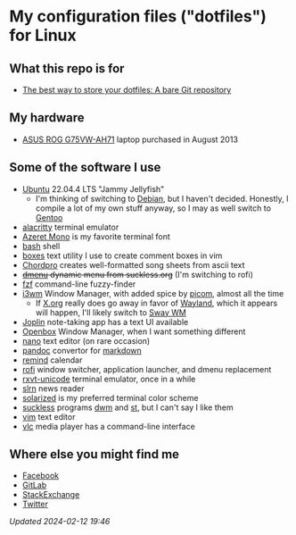 # My configuration files ("dotfiles") for Linux

## What this repo is for

- [The best way to store your dotfiles: A bare Git repository](https://www.atlassian.com/git/tutorials/dotfiles)

## My hardware

- [ASUS ROG G75VW-AH71](https://rog.asus.com/articles/hands-on/asus-g75vw-gaming-laptop-overview/) laptop purchased in August 2013

## Some of the software I use

- [Ubuntu](https://ubuntu.com/download/desktop) 22.04.4 LTS "Jammy Jellyfish"
    - I'm thinking of switching to [Debian](https://www.debian.org/), but I haven't decided. Honestly, I compile a lot of my own stuff anyway, so I may as well switch to [Gentoo](https://www.gentoo.org/)
- [alacritty](https://alacritty.org/) terminal emulator
- [Azeret Mono](https://fonts.google.com/specimen/Azeret+Mono) is my favorite terminal font
- [bash](https://www.gnu.org/software/bash/) shell
- [boxes](https://boxes.thomasjensen.com/) text utility I use to create comment boxes in vim
- [Chordpro](https://www.chordpro.org/chordpro/) creates well-formatted song sheets from ascii text
- ~~[dmenu](https://tools.suckless.org/dmenu/) dynamic menu from suckless.org~~ (I'm switching to rofi)
- [fzf](https://github.com/junegunn/fzf) command-line fuzzy-finder
- [i3wm](https://i3wm.org/) Window Manager, with added spice by [picom](https://github.com/yshui/picom), almost all the time
    - If [X.org](https://x.org/wiki/) really does go away in favor of [Wayland](https://wayland.freedesktop.org/), which it appears will happen, I'll likely switch to [Sway WM](https://swaywm.org/)
- [Joplin](https://joplinapp.org/) note-taking app has a text UI available
- [Openbox](http://openbox.org/wiki/Main_Page) Window Manager, when I want something different
- [nano](https://www.nano-editor.org/) text editor (on rare occasion)
- [pandoc](https://pandoc.org/) convertor for [markdown](https://daringfireball.net/projects/markdown/)
- [remind](https://dianne.skoll.ca/projects/remind/) calendar
- [rofi](https://github.com/davatorium/rofi) window switcher, application launcher, and dmenu replacement
- [rxvt-unicode](http://software.schmorp.de/pkg/rxvt-unicode.html) terminal emulator, once in a while
- [slrn](https://slrn.info/) news reader
- [solarized](https://ethanschoonover.com/solarized/) is my preferred terminal color scheme
- [suckless](https://suckless.org/) programs [dwm](https://dwm.suckless.org/) and [st](https://st.suckless.org/), but I can't say I like them
- [vim](https://www.vim.org/) text editor
- [vlc](https://www.videolan.org/) media player has a command-line interface

## Where else you might find me

- [Facebook](https://www.facebook.com/michael.debusk.31)
- [GitLab](https://gitlab.com/mdebusk)
- [StackExchange](https://stackexchange.com/users/2998028/mdebusk)
- [Twitter](https://twitter.com/nlphilia)

*Updated 2024-02-12 19:46*
